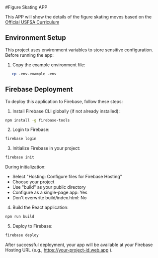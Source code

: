 #Figure Skating APP

This APP will show the details of the figure skating moves based on the [Official USFSA Curriculum](https://skatingacademy.org/wp-content/uploads/Basic_Skills_Overview1.pdf)


## Environment Setup

This project uses environment variables to store sensitive configuration. Before running the app:

1. Copy the example environment file:
```bash
   cp .env.example .env
```

## Firebase Deployment

To deploy this application to Firebase, follow these steps:

1. Install Firebase CLI globally (if not already installed):
```bash
npm install -g firebase-tools
```

2. Login to Firebase:
```bash
firebase login
 ```

3. Initialize Firebase in your project:
```bash
firebase init
 ```

During initialization:

- Select "Hosting: Configure files for Firebase Hosting"
- Choose your project
- Use "build" as your public directory
- Configure as a single-page app: Yes
- Don't overwrite build/index.html: No

4. Build the React application:
```bash
npm run build
 ```

5. Deploy to Firebase:
```bash
firebase deploy
 ```

After successful deployment, your app will be available at your Firebase Hosting URL (e.g., https://your-project-id.web.app ).